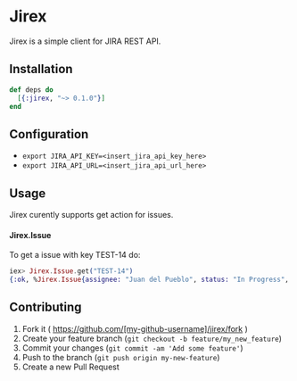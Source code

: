 # Jirex

Jirex is a simple client for JIRA REST API.

## Installation

  ```elixir
  def deps do
    [{:jirex, "~> 0.1.0"}]
  end
  ```

## Configuration

  - `export JIRA_API_KEY=<insert_jira_api_key_here>`
  - `export JIRA_API_URL=<insert_jira_api_url_here>`

## Usage

Jirex curently supports get action for issues.

#### Jirex.Issue

To get a issue with key TEST-14 do:

```elixir
iex> Jirex.Issue.get("TEST-14")
{:ok, %Jirex.Issue{assignee: "Juan del Pueblo", status: "In Progress", summary: "Hello", desciption: "weepaaa"}}
```

## Contributing

1. Fork it ( https://github.com/[my-github-username]/jirex/fork )
2. Create your feature branch (`git checkout -b feature/my_new_feature`)
3. Commit your changes (`git commit -am 'Add some feature'`)
4. Push to the branch (`git push origin my-new-feature`)
5. Create a new Pull Request
